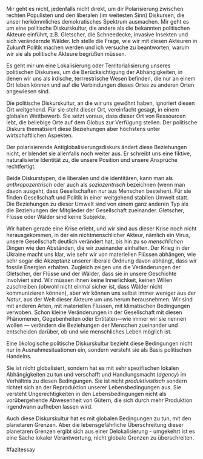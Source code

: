 Mir geht es nicht, jedenfalls nicht direkt, um dir Polarisierung zwischen rechten Populisten und den liberalen (im weitesten Sinn) Diskursen, die unser herkömmliches demokratisches Spektrum ausmachen. Mir geht es um eine politische Diskurskultur, die andere als die bekannten politischen Akteure einführt, z.B. Gletscher, die Schneedecke, invasive Insekten und sich verändernde Wälder. Ich stelle die Frage, wie wir mit diesen Akteuren in Zukunft Politik machen werden und ich versuche zu beantworten, warum wir sie als politische Akteure begrüßen müssen. 



Es geht mir um eine Lokalisierung oder Territorialisierung unseres politischen Diskurses, um die Berücksichtigung der Abhängigkeiten, in denen wir uns als irdische, terrrestrische Wesen befinden, die nur an einem Ort leben können und auf die Verbindungen dieses Ortes zu anderen Orten angewiesen sind. 

Die politische Diskurskultur, an die wir uns gewöhnt haben, ignoriert diesen Ort weitgehend. Für sie steht dieser Ort, vereinfacht gesagt, in einem globalen Wettbewerb. Sie setzt voraus, dass dieser Ort von Ressourcen lebt, die beliebige Orte auf dem Globus zur Verfügung stellen. Der politische Diskurs thematisiert diese Beziehungen aber höchstens unter wirtschaftlichen Aspekten. 

Der polarisierende Antiglobalisierungsdiskurs ändert diese Beziehungen nicht, er blendet sie allenfalls noch weiter aus. Er schreibt uns eine fiktive, naturalisierte Identität zu, die unsere Position und unsere Ansprüche rechtfertigt. 

Beide Diskurstypen, die liberalen und die identitären, kann man als *anthropozentrisch* oder auch als *soziozentrisch* bezeichnen (wenn man davon ausgeht, dass Gesellschaften nur aus Menschen bestehen). Für sie finden Gesellschaft und Politik in einer weitgehend stabilen Umwelt statt. Die Beziehungen zu dieser Umwelt sind von einem ganz anderen Typ als die Beziehungen der Mitglieder der Gesellschaft zueinander. Gletscher, Flüsse oder Wälder sind keine Subjekte. 

Wir haben gerade eine Krise erlebt, und wir sind aus dieser Krise noch nicht herausgekommen, in der ein nichtmenschlicher Akteur, nämlich ein Virus, unsere Gesellschaft deutlich verändert hat, bis hin zu so *menschlichen* Dingen wie den Abständen, die wir zueinander einhalten. Der Krieg in der Ukraine macht uns klar, wie sehr wir von materiellen Flüssen abhängen, wie sehr sogar die Akzeptanz unserer liberale Ordnung davon abhängt, dass wir fossile Energien erhalten. Zugleich zeigen uns die Veränderungen der Gletscher, der Flüsse und der Wälder, dass sie in unsere Geschichte involviert sind. Wir müssen ihnen keine Innerlichkeit, keinen Willen zuschreiben (obwohl nicht einmal sicher ist, dass Wälder nicht kommunizieren können), aber wir können uns selbst immer weniger aus der *Natur*, aus der Welt dieser Akteure um uns herum herausnehmen. Wir sind mit anderen Arten, mit materiellen Flüssen, mit klimatischen Bedingungen verwoben. Schon kleine Veränderungen in der Gesellschaft mit diesen Phänomenen, Gegebenheiten oder Entitäten&mdash;wie immer wir sie nennen wollen &mdash; verändern die Beziehungen der Menschen zueinander und entscheiden darüber, ob und wie menschliches Leben möglich ist. 

Eine ökologische politische Diskurskultur bezieht diese Bedingungen nicht nur in Ausnahmesituationen ein, sondern versteht sie als Basis politischen Handelns. 

Sie ist nicht globalisiert, sondern hat es mit sehr spezifischen lokalen Abhängigkeiten zu tun und verschafft und Handlungsmacht (*agency*) im Verhältnis zu diesen Bedingungen. Sie ist nicht *produktivistisch* sondern richtet sich an der Reproduktion unserer Lebensbedingungen aus. Sie versteht Ungerechtigkeiten in den Lebensbedingungen nicht als vorübergehende Abwesenheit von Gütern, die sich durch mehr Produktion irgendwann aufheben lassen wird. 

Auch diese Diskurskultur hat es mit globalen Bedingungen zu tun, mit den planetaren Grenzen. Aber die lebensgefährliche Überschreitung dieser planetaren Grenzen ergibt sich aus einer Delokalisierung - umgekehrt ist es eine Sache lokaler Verantwortung, nicht globale Grenzen zu überschreiten. 






#fazitessay